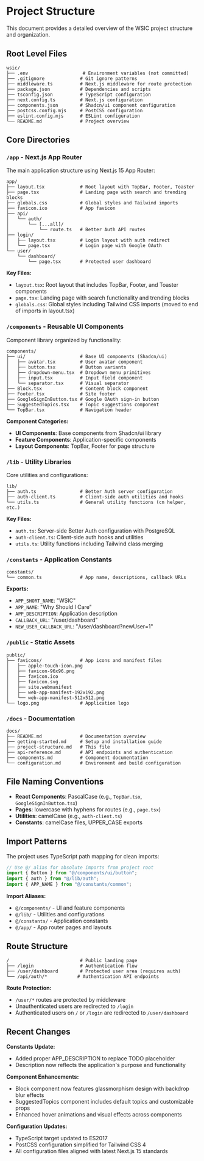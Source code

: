 # Project Structure

This document provides a detailed overview of the WSIC project structure and organization.

## Root Level Files

```
wsic/
├── .env                    # Environment variables (not committed)
├── .gitignore             # Git ignore patterns
├── middleware.ts          # Next.js middleware for route protection
├── package.json           # Dependencies and scripts
├── tsconfig.json          # TypeScript configuration
├── next.config.ts         # Next.js configuration
├── components.json        # Shadcn/ui component configuration
├── postcss.config.mjs     # PostCSS configuration
├── eslint.config.mjs      # ESLint configuration
└── README.md              # Project overview
```

## Core Directories

### `/app` - Next.js App Router

The main application structure using Next.js 15 App Router:

```
app/
├── layout.tsx             # Root layout with TopBar, Footer, Toaster
├── page.tsx               # Landing page with search and trending blocks
├── globals.css            # Global styles and Tailwind imports
├── favicon.ico            # App favicon
├── api/
│   └── auth/
│       └── [...all]/
│           └── route.ts   # Better Auth API routes
├── login/
│   ├── layout.tsx         # Login layout with auth redirect
│   └── page.tsx           # Login page with Google OAuth
└── user/
    └── dashboard/
        └── page.tsx       # Protected user dashboard
```

**Key Files:**
- `layout.tsx`: Root layout that includes TopBar, Footer, and Toaster components
- `page.tsx`: Landing page with search functionality and trending blocks
- `globals.css`: Global styles including Tailwind CSS imports (moved to end of imports in layout.tsx)

### `/components` - Reusable UI Components

Component library organized by functionality:

```
components/
├── ui/                    # Base UI components (Shadcn/ui)
│   ├── avatar.tsx         # User avatar component
│   ├── button.tsx         # Button variants
│   ├── dropdown-menu.tsx  # Dropdown menu primitives
│   ├── input.tsx          # Input field component
│   └── separator.tsx      # Visual separator
├── Block.tsx              # Content block component
├── Footer.tsx             # Site footer
├── GoogleSignInButton.tsx # Google OAuth sign-in button
├── SuggestedTopics.tsx    # Topic suggestions component
└── TopBar.tsx             # Navigation header
```

**Component Categories:**
- **UI Components**: Base components from Shadcn/ui library
- **Feature Components**: Application-specific components
- **Layout Components**: TopBar, Footer for page structure

### `/lib` - Utility Libraries

Core utilities and configurations:

```
lib/
├── auth.ts                # Better Auth server configuration
├── auth-client.ts         # Client-side auth utilities and hooks
└── utils.ts               # General utility functions (cn helper, etc.)
```

**Key Files:**
- `auth.ts`: Server-side Better Auth configuration with PostgreSQL
- `auth-client.ts`: Client-side auth hooks and utilities
- `utils.ts`: Utility functions including Tailwind class merging

### `/constants` - Application Constants

```
constants/
└── common.ts              # App name, descriptions, callback URLs
```

**Exports:**
- `APP_SHORT_NAME`: "WSIC"
- `APP_NAME`: "Why Should I Care"
- `APP_DESCRIPTION`: Application description
- `CALLBACK_URL`: "/user/dashboard"
- `NEW_USER_CALLBACK_URL`: "/user/dashboard?newUser=1"

### `/public` - Static Assets

```
public/
├── favicons/              # App icons and manifest files
│   ├── apple-touch-icon.png
│   ├── favicon-96x96.png
│   ├── favicon.ico
│   ├── favicon.svg
│   ├── site.webmanifest
│   ├── web-app-manifest-192x192.png
│   └── web-app-manifest-512x512.png
└── logo.png               # Application logo
```

### `/docs` - Documentation

```
docs/
├── README.md              # Documentation overview
├── getting-started.md     # Setup and installation guide
├── project-structure.md   # This file
├── api-reference.md       # API endpoints and authentication
├── components.md          # Component documentation
└── configuration.md       # Environment and build configuration
```

## File Naming Conventions

- **React Components**: PascalCase (e.g., `TopBar.tsx`, `GoogleSignInButton.tsx`)
- **Pages**: lowercase with hyphens for routes (e.g., `page.tsx`)
- **Utilities**: camelCase (e.g., `auth-client.ts`)
- **Constants**: camelCase files, UPPER_CASE exports

## Import Patterns

The project uses TypeScript path mapping for clean imports:

```typescript
// Use @/ alias for absolute imports from project root
import { Button } from "@/components/ui/button";
import { auth } from "@/lib/auth";
import { APP_NAME } from "@/constants/common";
```

**Import Aliases:**
- `@/components/` - UI and feature components
- `@/lib/` - Utilities and configurations
- `@/constants/` - Application constants
- `@/app/` - App router pages and layouts

## Route Structure

```
/                          # Public landing page
├── /login                 # Authentication flow
├── /user/dashboard        # Protected user area (requires auth)
└── /api/auth/*           # Authentication API endpoints
```

**Route Protection:**
- `/user/*` routes are protected by middleware
- Unauthenticated users are redirected to `/login`
- Authenticated users on `/` or `/login` are redirected to `/user/dashboard`

## Recent Changes

**Constants Update:**
- Added proper APP_DESCRIPTION to replace TODO placeholder
- Description now reflects the application's purpose and functionality

**Component Enhancements:**
- Block component now features glassmorphism design with backdrop blur effects
- SuggestedTopics component includes default topics and customizable props
- Enhanced hover animations and visual effects across components

**Configuration Updates:**
- TypeScript target updated to ES2017
- PostCSS configuration simplified for Tailwind CSS 4
- All configuration files aligned with latest Next.js 15 standards